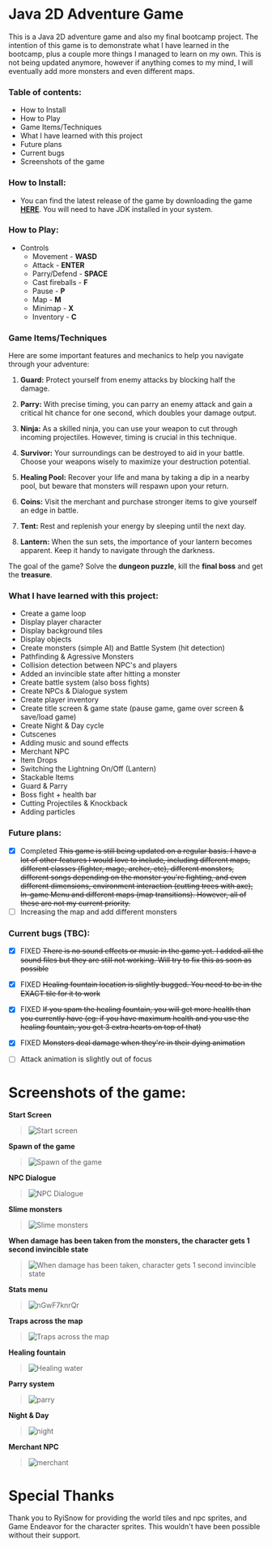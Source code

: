 # Java 2D Adventure Game 

This is a Java 2D adventure game and also my final bootcamp project. The intention of this game is to demonstrate what I have learned 
in the bootcamp, plus a couple more things I managed to learn on my own. This is not being updated anymore, however if anything comes to my mind, I will eventually add more monsters and even different maps. 

### Table of contents:
- How to Install
- How to Play
- Game Items/Techniques
- What I have learned with this project
- Future plans 
- Current bugs
- Screenshots of the game
	
### How to Install: 
- You can find the latest release of the game by downloading the game [**HERE**](https://drive.google.com/file/d/13Wdrt1MRlPjsFQGan15Z00OZBoIKymbJ/view?usp=sharing). You will need to have JDK installed in your system.
	
### How to Play:
- Controls
	- Movement - **WASD**
	- Attack - **ENTER**
	- Parry/Defend - **SPACE**
	- Cast fireballs - **F**
	- Pause - **P**
	- Map - **M**
	- Minimap - **X**
	- Inventory - **C**


### Game Items/Techniques
Here are some important features and mechanics to help you navigate through your adventure:
1. **Guard:** Protect yourself from enemy attacks by blocking half the damage.

2. **Parry:** With precise timing, you can parry an enemy attack and gain a critical hit chance for one second, which doubles your damage output.

3. **Ninja:** As a skilled ninja, you can use your weapon to cut through incoming projectiles. However, timing is crucial in this technique.

4. **Survivor:** Your surroundings can be destroyed to aid in your battle. Choose your weapons wisely to maximize your destruction potential.

5. **Healing Pool:** Recover your life and mana by taking a dip in a nearby pool, but beware that monsters will respawn upon your return.

6. **Coins:** Visit the merchant and purchase stronger items to give yourself an edge in battle.

7. **Tent:** Rest and replenish your energy by sleeping until the next day.

8. **Lantern:** When the sun sets, the importance of your lantern becomes apparent. Keep it handy to navigate through the darkness.


The goal of the game? Solve the **dungeon puzzle**, kill the **final boss** and get the **treasure**. 
	
	
### What I have learned with this project:
- Create a game loop
- Display player character
- Display background tiles
- Display objects
- Create monsters (simple AI) and Battle System (hit detection)
- Pathfinding & Agressive Monsters
- Collision detection between NPC's and players
- Added an invincible state after hitting a monster
- Create battle system (also boss fights)
- Create NPCs & Dialogue system
- Create player inventory
- Create title screen & game state (pause game, game over screen & save/load game)
- Create Night & Day cycle
- Cutscenes
- Adding music and sound effects
- Merchant NPC
- Item Drops
- Switching the Lightning On/Off (Lantern)
- Stackable Items
- Guard & Parry
- Boss fight + health bar
- Cutting Projectiles & Knockback
- Adding particles

### Future plans:
- [x] Completed ~~This game is still being updated on a regular basis. I have a lot of other features I would love to include, including different maps,
different classes (fighter, mage, archer, etc), different monsters, different songs depending on the monster you're fighting, and even
different dimensions, environment interaction (cutting trees with axe), In-game Menu and different maps (map transitions). However, all of these are not my current priority.~~
- [ ] Increasing the map and add different monsters

### Current bugs (TBC):
- [x] FIXED ~~There is no sound effects or music in the game yet. I added all the sound files but they are still not working. Will try to fix this as soon as possible~~
- [x] FIXED ~~Healing fountain location is slightly bugged. You need to be in the EXACT tile for it to work~~
- [x] FIXED ~~If you spam the healing fountain, you will get more health than you currently have (eg: if you have maximum health and you use the healing fountain, you get 3 extra hearts on top of that)~~
- [x] FIXED ~~Monsters deal damage when they're in their dying animation~~
- [ ] Attack animation is slightly out of focus


# Screenshots of the game:

**Start Screen**

> ![Start screen](https://user-images.githubusercontent.com/56265972/234721690-f9f65093-2ea1-4e7e-bffd-09f948faf6a4.png)


**Spawn of the game**

> ![Spawn of the game](https://user-images.githubusercontent.com/56265972/234721722-e2823a32-0454-4328-b3e1-19bfe66e2501.png)


**NPC Dialogue**

> ![NPC Dialogue](https://user-images.githubusercontent.com/56265972/234721937-aa62c03b-f663-46be-a876-0e993454239f.png)


**Slime monsters**

> ![Slime monsters](https://user-images.githubusercontent.com/56265972/233201107-88ea13ad-e633-4ef1-b439-f69fce9d4eb6.png)


**When damage has been taken from the monsters, the character gets 1 second invincible state**

> ![When damage has been taken, character gets 1 second invincible state](https://user-images.githubusercontent.com/56265972/233201943-3f0e1784-99ee-4e03-90d6-4670ca3a7689.png)


**Stats menu**

> ![nGwF7knrQr](https://user-images.githubusercontent.com/56265972/234721862-a631253d-3516-435b-bb9b-71abdaf9d517.png)


**Traps across the map**

> ![Traps across the map](https://user-images.githubusercontent.com/56265972/233201709-24810488-ceaa-44ae-941b-cafcf207bf6e.png)


**Healing fountain**

> ![Healing water](https://user-images.githubusercontent.com/56265972/234721762-ae97393c-d4da-4a19-bbf5-271ec9f57d1e.png)


**Parry system**

> ![parry](https://user-images.githubusercontent.com/56265972/234723991-5246375b-2b1a-41c2-8171-297df8ebf05b.png)


**Night & Day**

>![night](https://user-images.githubusercontent.com/56265972/234724092-4b5d99f8-bf7d-4b10-9417-098df4f94fe3.png)


**Merchant NPC**

> ![merchant](https://user-images.githubusercontent.com/56265972/234724159-8add2e09-4be7-47dc-90b0-61b1ad66ec73.png)


# Special Thanks
Thank you to RyiSnow for providing the world tiles and npc sprites, and Game Endeavor for the character sprites. This wouldn't have been possible without their support.
